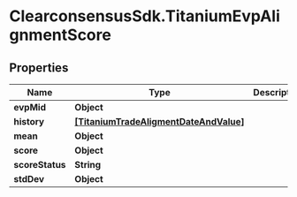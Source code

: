 # ClearconsensusSdk.TitaniumEvpAlignmentScore

## Properties

Name | Type | Description | Notes
------------ | ------------- | ------------- | -------------
**evpMid** | **Object** |  | [optional] 
**history** | [**[TitaniumTradeAligmentDateAndValue]**](TitaniumTradeAligmentDateAndValue.md) |  | [optional] 
**mean** | **Object** |  | [optional] 
**score** | **Object** |  | [optional] 
**scoreStatus** | **String** |  | [optional] 
**stdDev** | **Object** |  | [optional] 



